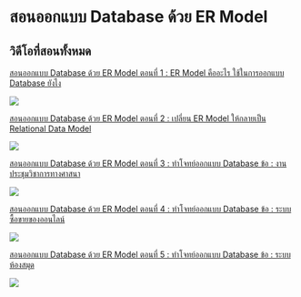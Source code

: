 # สอนออกแบบ Database ด้วย ER Model

## วิดีโอที่สอนทั้งหมด


[สอนออกแบบ Database ด้วย ER Model  ตอนที่ 1 : ER Model คืออะไร ใช้ในการออกแบบ Database ยังไง](https://youtu.be/RzEbXEAXe0U)

[![](https://img.youtube.com/vi/RzEbXEAXe0U/0.jpg)](https://youtu.be/RzEbXEAXe0U)

[สอนออกแบบ Database ด้วย ER Model  ตอนที่ 2 : เปลี่ยน  ER Model ให้กลายเป็น Relational Data Model](https://youtu.be/6nygXabktkI)

[![](https://img.youtube.com/vi/6nygXabktkI/0.jpg)](https://youtu.be/6nygXabktkI)

[สอนออกแบบ Database ด้วย ER Model  ตอนที่ 3 : ทำโจทย์ออกแบบ Database ข้อ : งานประชุมวิชาการทางศาสนา](https://youtu.be/DJlqhb3UsiE)

[![](https://img.youtube.com/vi/DJlqhb3UsiE/0.jpg)](https://youtu.be/DJlqhb3UsiE)

[สอนออกแบบ Database ด้วย ER Model  ตอนที่ 4 : ทำโจทย์ออกแบบ Database ข้อ : ระบบซื้อขายของออนไลน์](https://youtu.be/HQk9mWrsQnU)

[![](https://img.youtube.com/vi/HQk9mWrsQnU/0.jpg)](https://youtu.be/HQk9mWrsQnU)

[สอนออกแบบ Database ด้วย ER Model  ตอนที่ 5 : ทำโจทย์ออกแบบ Database ข้อ : ระบบห้องสมุด](https://youtu.be/xHyJ05vwGEM)

[![](https://img.youtube.com/vi/xHyJ05vwGEM/0.jpg)](https://youtu.be/xHyJ05vwGEM)
